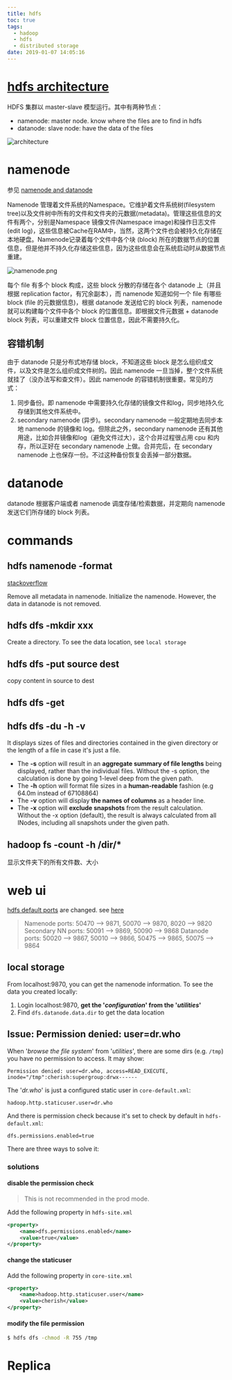 ```yaml
---
title: hdfs
toc: true
tags:
  - hadoop
  - hdfs
  - distributed storage
date: 2019-01-07 14:05:16
---
```



# [hdfs architecture](https://hadoop.apache.org/docs/r1.2.1/hdfs_design.html#The+File+System+Namespace)

HDFS 集群以 master-slave 模型运行。其中有两种节点：

* namenode: master node. know where the files are to find in hdfs
* datanode: slave node: have the data of the files

![architecture](https://hadoop.apache.org/docs/r1.2.1/images/hdfsarchitecture.gif)

# namenode

参见 [namenode and datanode](https://www.cnblogs.com/shitouer/archive/2013/01/07/2837683.html)

Namenode 管理着文件系统的Namespace。它维护着文件系统树(filesystem tree)以及文件树中所有的文件和文件夹的元数据(metadata)。管理这些信息的文件有两个，分别是Namespace 镜像文件(Namespace image)和操作日志文件(edit log)，这些信息被Cache在RAM中，当然，这两个文件也会被持久化存储在本地硬盘。Namenode记录着每个文件中各个块 (block) 所在的数据节点的位置信息，但是他并不持久化存储这些信息，因为这些信息会在系统启动时从数据节点重建。

![namenode.png](https://upload-images.jianshu.io/upload_images/721960-5d86c88472cd002a.png?imageMogr2/auto-orient/strip%7CimageView2/2/w/1240)

每个 file 有多个 block 构成，这些 block 分散的存储在各个 datanode 上（并且根据 replication factor，有冗余副本），而 namenode 知道如何一个 file 有哪些 block (file 的元数据信息)，根据 datanode 发送给它的 block 列表，namenode 就可以构建每个文件中各个 block 的位置信息。即根据文件元数据 + datanode block 列表，可以重建文件 block 位置信息，因此不需要持久化。

## 容错机制

由于 datanode 只是分布式地存储 block，不知道这些 block 是怎么组织成文件，以及文件是怎么组织成文件树的。因此 namenode 一旦当掉，整个文件系统就挂了（没办法写和查文件）。因此 namenode 的容错机制很重要。常见的方式：

1. 同步备份。即 namenode 中需要持久化存储的镜像文件和log，同步地持久化存储到其他文件系统中。
2. secondary namenode (异步)。secondary namenode 一般定期地去同步本地 namenode 的镜像和 log。但除此之外，secondary namenode 还有其他用途，比如合并镜像和log（避免文件过大），这个合并过程很占用 cpu 和内存，所以正好在 secondary namenode 上做。合并完后，在 secondary namenode 上也保存一份。不过这种备份恢复会丢掉一部分数据。

# datanode

datanode 根据客户端或者 namenode 调度存储/检索数据，并定期向 namenode 发送它们所存储的 block 列表。

# commands

## hdfs namenode -format

[stackoverflow](https://stackoverflow.com/questions/27143409/what-the-command-hadoop-namenode-format-will-do)

Remove all metadata in namenode. Initialize the namenode. However, the data in datanode is not removed.

## hdfs dfs -mkdir xxx

Create a directory. To see the data location, see `local storage`

## hdfs dfs -put source dest

copy content in source to dest

## hdfs dfs -get

## hdfs dfs -du -h -v

It displays sizes of files and directories contained in the given directory or the length of a file in case it's just a file.

- The **-s** option will result in an **aggregate summary of file lengths** being displayed, rather than the individual files. Without the -s option, the calculation is done by going 1-level deep from the given path.
- The **-h** option will format file sizes in a **human-readable** fashion (e.g 64.0m instead of 67108864)
- The **-v** option will display **the names of columns** as a header line.
- The **-x** option will **exclude snapshots** from the result calculation. Without the -x option (default), the result is always calculated from all INodes, including all snapshots under the given path.

## hadoop fs -count -h /dir/*

显示文件夹下的所有文件数、大小

# web ui

[hdfs default ports](https://ambari.apache.org/1.2.3/installing-hadoop-using-ambari/content/reference_chap2_1.html) are changed. see [here](https://issues.apache.org/jira/browse/HDFS-9427)

> Namenode ports: 50470 --> 9871, 50070 --> 9870, 8020 --> 9820
> Secondary NN ports: 50091 --> 9869, 50090 --> 9868
> Datanode ports: 50020 --> 9867, 50010 --> 9866, 50475 --> 9865, 50075 --> 9864

## local storage

From localhost:9870, you can get the namenode information. To see the data you created locally:

1. Login localhost:9870, **get the '*configuration*' from the '*utilities*'**
2. Find `dfs.datanode.data.dir`  to get the data location

## Issue: Permission denied: user=dr.who

When '*browse the file system*' from '*utilities*', there are some dirs (e.g. `/tmp`) you have no permission to access. It may show:

```
Permission denied: user=dr.who, access=READ_EXECUTE, inode="/tmp":cherish:supergroup:drwx------
```

The '*dr.who*' is just a configured static user in `core-default.xml`:

```properties
hadoop.http.staticuser.user=dr.who
```

And there is permission check because it's set to check by default in `hdfs-default.xml`:

```properties
dfs.permissions.enabled=true 
```

There are three ways to solve it:

### solutions

#### disable the permission check

> This is not recommended in the prod mode.

Add the following property in `hdfs-site.xml`

```xml
<property>
    <name>dfs.permissions.enabled</name>
    <value>true</value>
</property>
```

#### change the staticuser

Add the following property in `core-site.xml`

```xml
<property>
    <name>hadoop.http.staticuser.user</name>
    <value>cherish</value>
</property>
```

#### modify the file permission

```sh
$ hdfs dfs -chmod -R 755 /tmp
```

# Replica

